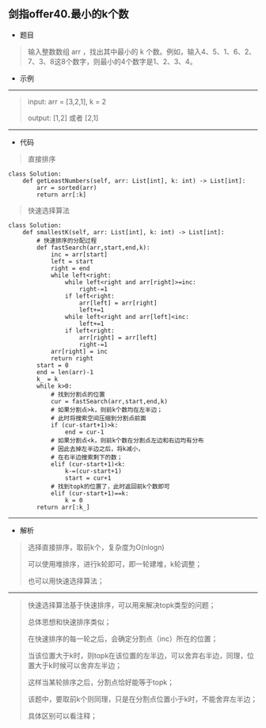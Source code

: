 剑指offer40.最小的k个数
----------
 - 题目
>输入整数数组 arr ，找出其中最小的 k 个数。例如，输入4、5、1、6、2、7、3、8这8个数字，则最小的4个数字是1、2、3、4。
> 
 - 示例
 ----------
> input: arr = [3,2,1], k = 2
> 
> output: [1,2] 或者 [2,1]
 ----------
 - 代码
 >
>  直接排序
>
    class Solution:
        def getLeastNumbers(self, arr: List[int], k: int) -> List[int]:
            arr = sorted(arr)
            return arr[:k]
>
>
> 快速选择算法
>
    class Solution:
        def smallestK(self, arr: List[int], k: int) -> List[int]:
            # 快速排序的分配过程
            def fastSearch(arr,start,end,k):
                inc = arr[start]
                left = start
                right = end
                while left<right:
                    while left<right and arr[right]>=inc:
                        right-=1
                    if left<right:
                        arr[left] = arr[right]
                        left+=1
                    while left<right and arr[left]<inc:
                        left+=1
                    if left<right:
                        arr[right] = arr[left]
                        right-=1
                arr[right] = inc
                return right
            start = 0
            end = len(arr)-1
            k_ = k
            while k>0:
                # 找到分割点的位置
                cur = fastSearch(arr,start,end,k)
                # 如果分割点>k，则前k个数均在左半边；
                # 此时将搜索空间压缩到分割点前面
                if (cur-start+1)>k:
                    end = cur-1
                # 如果分割点<k，则前k个数在分割点左边和右边均有分布
                # 因此去掉左半边之后，将k减小，
                # 在右半边搜索剩下的数；
                elif (cur-start+1)<k:
                    k-=(cur-start+1)
                    start = cur+1
                # 找到topk的位置了，此时返回前k个数即可
                elif (cur-start+1)==k:
                    k = 0
            return arr[:k_]
  ----------
 - 解析
 > 选择直接排序，取前k个，复杂度为O(nlogn)
 > 
> 可以使用堆排序，进行k轮即可，即一轮建堆，k轮调整；
> 
> 也可以用快速选择算法；
>
  ----------
 > 快速选择算法基于快速排序，可以用来解决topk类型的问题；
>
> 总体思想和快速排序类似；
>
> 在快速排序的每一轮之后，会确定分割点（inc）所在的位置；
>
> 当该位置大于k时，则topk在该位置的左半边，可以舍弃右半边，同理，位置大于k时候可以舍弃左半边；
>
> 这样当某轮排序之后，分割点恰好能等于topk；
>
> 该题中，要取前k个则同理，只是在分割点位置小于k时，不能舍弃左半边；
> 
> 具体区别可以看注释；